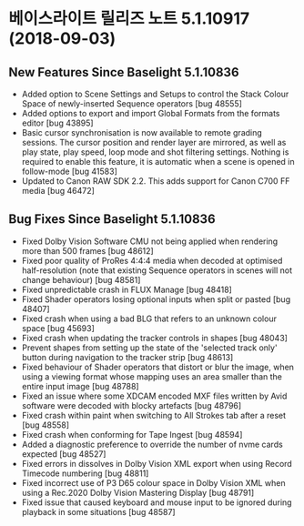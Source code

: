 # 베이스라이트 릴리즈 노트 5.1.10917 (2018-09-03)



## New Features Since Baselight 5.1.10836

* Added option to Scene Settings and Setups to control the Stack Colour Space of newly-inserted Sequence operators \[bug 48555]
* Added options to export and import Global Formats from the formats editor \[bug 43895]
* Basic cursor synchronisation is now available to remote grading sessions. The cursor position and render layer are mirrored, as well as play state, play speed, loop mode and shot filtering settings. Nothing is required to enable this feature, it is automatic when a scene is opened in follow-mode \[bug 41583]
* Updated to Canon RAW SDK 2.2. This adds support for Canon C700 FF media \[bug 46472]

## Bug Fixes Since Baselight 5.1.10836

* Fixed Dolby Vision Software CMU not being applied when rendering more than 500 frames \[bug 48612]
* Fixed poor quality of ProRes 4:4:4 media when decoded at optimised half-resolution (note that existing Sequence operators in scenes will not change behaviour) \[bug 48581]
* Fixed unpredictable crash in FLUX Manage \[bug 48418]
* Fixed Shader operators losing optional inputs when split or pasted \[bug 48407]
* Fixed crash when using a bad BLG that refers to an unknown colour space \[bug 45693]
* Fixed crash when updating the tracker controls in shapes \[bug 48043]
* Prevent shapes from setting up the state of the 'selected track only' button during navigation to the tracker strip \[bug 48613]
* Fixed behaviour of Shader operators that distort or blur the image, when using a viewing format whose mapping uses an area smaller than the entire input image \[bug 48788]
* Fixed an issue where some XDCAM encoded MXF files written by Avid software were decoded with blocky artefacts \[bug 48796]
* Fixed crash within paint when switching to All Strokes tab after a reset \[bug 48558]
* Fixed crash when conforming for Tape Ingest \[bug 48594]
* Added a diagnostic preference to override the number of nvme cards expected \[bug 48527]
* Fixed errors in dissolves in Dolby Vision XML export when using Record Timecode numbering \[bug 48811]
* Fixed incorrect use of P3 D65 colour space in Dolby Vision XML when using a Rec.2020 Dolby Vision Mastering Display \[bug 48791]
* Fixed issue that caused keyboard and mouse input to be ignored during playback in some situations \[bug 48587]
